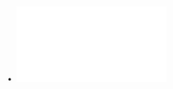 - ![Teoría de la Reguación Económica.pdf](../assets/Teoría_de_la_Reguación_Económica_1638914167455_0.pdf)